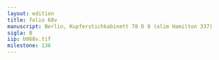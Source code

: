 ```yaml
---
layout: edition
title: folio 68v
manuscript: Berlin, Kupferstichkabinett 78 D 8 (olim Hamilton 337)
sigla: B
iip: b068v.tif
milestone: 136
---
```

